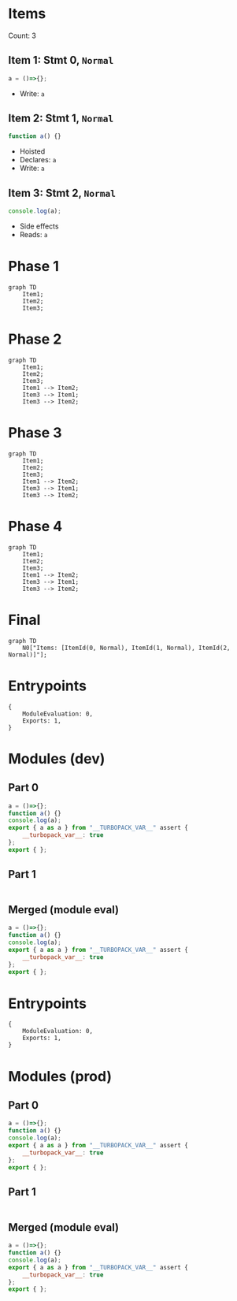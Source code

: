 # Items

Count: 3

## Item 1: Stmt 0, `Normal`

```js
a = ()=>{};

```

- Write: `a`

## Item 2: Stmt 1, `Normal`

```js
function a() {}

```

- Hoisted
- Declares: `a`
- Write: `a`

## Item 3: Stmt 2, `Normal`

```js
console.log(a);

```

- Side effects
- Reads: `a`

# Phase 1
```mermaid
graph TD
    Item1;
    Item2;
    Item3;
```
# Phase 2
```mermaid
graph TD
    Item1;
    Item2;
    Item3;
    Item1 --> Item2;
    Item3 --> Item1;
    Item3 --> Item2;
```
# Phase 3
```mermaid
graph TD
    Item1;
    Item2;
    Item3;
    Item1 --> Item2;
    Item3 --> Item1;
    Item3 --> Item2;
```
# Phase 4
```mermaid
graph TD
    Item1;
    Item2;
    Item3;
    Item1 --> Item2;
    Item3 --> Item1;
    Item3 --> Item2;
```
# Final
```mermaid
graph TD
    N0["Items: [ItemId(0, Normal), ItemId(1, Normal), ItemId(2, Normal)]"];
```
# Entrypoints

```
{
    ModuleEvaluation: 0,
    Exports: 1,
}
```


# Modules (dev)
## Part 0
```js
a = ()=>{};
function a() {}
console.log(a);
export { a as a } from "__TURBOPACK_VAR__" assert {
    __turbopack_var__: true
};
export { };

```
## Part 1
```js

```
## Merged (module eval)
```js
a = ()=>{};
function a() {}
console.log(a);
export { a as a } from "__TURBOPACK_VAR__" assert {
    __turbopack_var__: true
};
export { };

```
# Entrypoints

```
{
    ModuleEvaluation: 0,
    Exports: 1,
}
```


# Modules (prod)
## Part 0
```js
a = ()=>{};
function a() {}
console.log(a);
export { a as a } from "__TURBOPACK_VAR__" assert {
    __turbopack_var__: true
};
export { };

```
## Part 1
```js

```
## Merged (module eval)
```js
a = ()=>{};
function a() {}
console.log(a);
export { a as a } from "__TURBOPACK_VAR__" assert {
    __turbopack_var__: true
};
export { };

```
